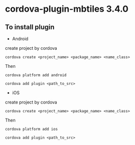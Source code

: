 cordova-plugin-mbtiles 3.4.0
======================

To install plugin 
----------------------

* Android

create project by cordova 

	cordova create <project_name> <package_name> <name_class>

Then

	cordova platform add android

	cordova add plugin <path_to_src>

* iOS

create project by cordova 

	cordova create <project_name> <package_name> <name_class>

Then

	cordova platform add ios

	cordova add plugin <path_to_src>
